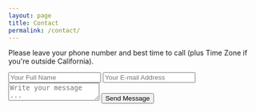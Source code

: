 ```yaml
---
layout: page
title: Contact
permalink: /contact/
---
```


Please leave your phone number and best time to call (plus Time Zone if you're outside California).

<form action="https://getsimpleform.com/messages?form_api_token=3b73e02163b4de24c316c9ecb3b213d7" method="post">
  <!-- the redirect_to is optional, the form will redirect to the referrer on submission -->
  <input type='hidden' name='redirect_to' value='http://markabella.me/thank-you/' />
  <input type='text' name='name' placeholder='Your Full Name' />
  <input type='email' name='email' placeholder='Your E-mail Address' />
  <textarea name='message' placeholder='Write your message ...'></textarea>
  <input type='submit' value='Send Message' />
</form>
